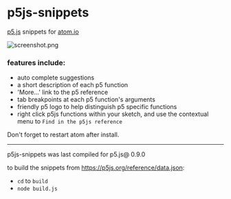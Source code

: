 # p5js-snippets
[p5.js](http://p5.js) snippets for [atom.io](http://atom.io)

![screenshot.png](https://raw.github.com/bmoren/p5js-snippets/master/screenshot.png)

### features include:
  + auto complete suggestions
  + a short description of each p5 function
  + 'More...' link to the p5 reference
  + tab breakpoints at each p5 function's arguments
  + friendly p5 logo to help distinguish p5 specific functions
  + right click p5js functions within your sketch, and use the contextual menu to `Find in the p5js reference`

Don't forget to restart atom after install.

---

p5js-snippets was last compiled for p5.js@ 0.9.0

to build the snippets from https://p5js.org/reference/data.json:
 + `cd` to `build`
 + `node build.js`
